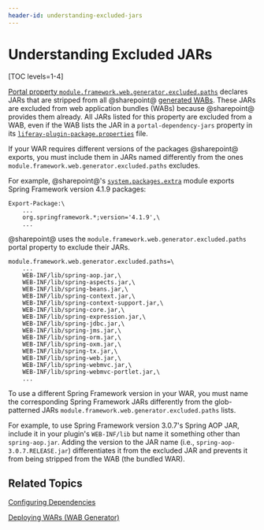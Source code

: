 ```yaml
---
header-id: understanding-excluded-jars
---
```


# Understanding Excluded JARs

[TOC levels=1-4]

[Portal property
`module.framework.web.generator.excluded.paths`](@platform-ref@/7.2-latest/propertiesdoc/portal.properties.html#Module%20Framework)
declares JARs that are stripped from all @sharepoint@ [generated
WABs](/docs/7-2/customization/-/knowledge_base/c/deploying-wars-wab-generator).
These JARs are excluded from web application bundles (WABs) because @sharepoint@
provides them already. All JARs listed for this property are excluded from a
WAB, even if the WAB lists the JAR in a `portal-dependency-jars` property in its
[`liferay-plugin-package.properties`](@platform-ref@/7.2-latest/propertiesdoc/liferay-plugin-package_7_2_0.properties.html)
file. 

If your WAR requires different versions of the packages @sharepoint@ exports, you
must include them in JARs named differently from the ones
`module.framework.web.generator.excluded.paths` excludes. 

For example, @sharepoint@'s
[`system.packages.extra`](https://github.com/liferay/liferay-portal/blob/7.2.x/modules/core/portal-bootstrap/system.packages.extra.bnd)
module exports Spring Framework version 4.1.9 packages:

```
Export-Package:\
    ...
    org.springframework.*;version='4.1.9',\
    ...
```

@sharepoint@ uses the `module.framework.web.generator.excluded.paths` portal
property to exclude their JARs.

```properties
module.framework.web.generator.excluded.paths=\
    ...
    WEB-INF/lib/spring-aop.jar,\
    WEB-INF/lib/spring-aspects.jar,\
    WEB-INF/lib/spring-beans.jar,\
    WEB-INF/lib/spring-context.jar,\
    WEB-INF/lib/spring-context-support.jar,\
    WEB-INF/lib/spring-core.jar,\
    WEB-INF/lib/spring-expression.jar,\
    WEB-INF/lib/spring-jdbc.jar,\
    WEB-INF/lib/spring-jms.jar,\
    WEB-INF/lib/spring-orm.jar,\
    WEB-INF/lib/spring-oxm.jar,\
    WEB-INF/lib/spring-tx.jar,\
    WEB-INF/lib/spring-web.jar,\
    WEB-INF/lib/spring-webmvc.jar,\
    WEB-INF/lib/spring-webmvc-portlet.jar,\
    ...
```

To use a different Spring Framework version in your WAR, you must name the
corresponding Spring Framework JARs differently from the glob-patterned JARs
`module.framework.web.generator.excluded.paths` lists. 

For example, to use Spring Framework version 3.0.7's Spring AOP JAR, include it
in your plugin's `WEB-INF/lib` but name it something other than
`spring-aop.jar`. Adding the version to the JAR name (i.e.,
`spring-aop-3.0.7.RELEASE.jar`) differentiates it from the excluded JAR and
prevents it from being stripped from the WAB (the bundled WAR). 

## Related Topics 

[Configuring Dependencies](/docs/7-2/customization/-/knowledge_base/c/configuring-dependencies)

[Deploying WARs \(WAB Generator\)](/docs/7-2/customization/-/knowledge_base/c/deploying-wars-wab-generator)
